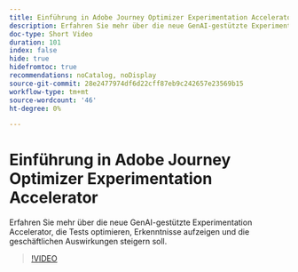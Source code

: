 ```yaml
---
title: Einführung in Adobe Journey Optimizer Experimentation Accelerator
description: Erfahren Sie mehr über die neue GenAI-gestützte Experimentation Accelerator, die Tests optimieren, Erkenntnisse aufzeigen und die geschäftlichen Auswirkungen steigern soll.
doc-type: Short Video
duration: 101
index: false
hide: true
hidefromtoc: true
recommendations: noCatalog, noDisplay
source-git-commit: 28e2477974df6d22cff87eb9c242657e23569b15
workflow-type: tm+mt
source-wordcount: '46'
ht-degree: 0%

---
```



# Einführung in Adobe Journey Optimizer Experimentation Accelerator

Erfahren Sie mehr über die neue GenAI-gestützte Experimentation Accelerator, die Tests optimieren, Erkenntnisse aufzeigen und die geschäftlichen Auswirkungen steigern soll.

<!-- 62_S531_3442531_100_introducing-the-adobe-journey-optimizer-experimentation-accelerator -->
>[!VIDEO](https://video.tv.adobe.com/v/3458230/?learn=on&enablevpops=true)
